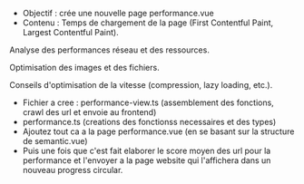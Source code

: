 - Objectif : crée une nouvelle page performance.vue
- Contenu : 
Temps de chargement de la page (First Contentful Paint, Largest Contentful Paint).

Analyse des performances réseau et des ressources.

Optimisation des images et des fichiers.

Conseils d'optimisation de la vitesse (compression, lazy loading, etc.).
- Fichier a cree : performance-view.ts (assemblement des fonctions, crawl des url et envoie au frontend)
- performance.ts (creations des fonctionss necessaires et des types)
- Ajoutez tout ca a la page performance.vue (en se basant sur la structure de semantic.vue)
- Puis une fois que c'est fait elaborer le score moyen des url pour la performance et l'envoyer a la page website qui l'affichera dans un nouveau progress circular.